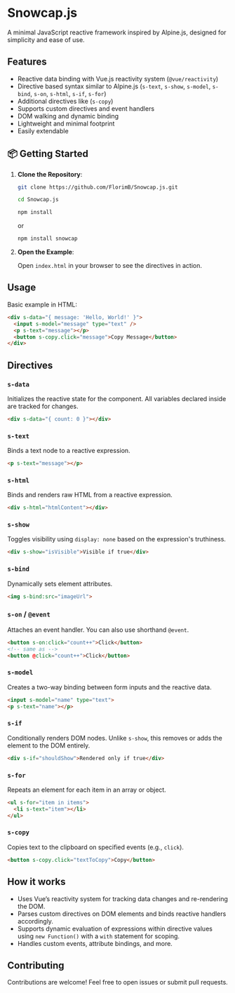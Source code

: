 # Snowcap.js

A minimal JavaScript reactive framework inspired by Alpine.js, designed for simplicity and ease of use.

## Features

- Reactive data binding with Vue.js reactivity system (`@vue/reactivity`)
- Directive based syntax similar to Alpine.js (`s-text`, `s-show`, `s-model`, `s-bind`, `s-on`, `s-html`, `s-if`, `s-for`)
- Additional directives like (`s-copy`)
- Supports custom directives and event handlers
- DOM walking and dynamic binding
- Lightweight and minimal footprint
- Easily extendable

## 📦 Getting Started

1. **Clone the Repository**:

   ```bash
   git clone https://github.com/FlorimB/Snowcap.js.git
   ```

   ```bash
   cd Snowcap.js
   ```

   ```bash
   npm install
   ```

   or

   ```bash
   npm install snowcap
   ```

3. **Open the Example**:

   Open `index.html` in your browser to see the directives in action.

## Usage

Basic example in HTML:

```html
<div s-data="{ message: 'Hello, World!' }">
  <input s-model="message" type="text" />
  <p s-text="message"></p>
  <button s-copy.click="message">Copy Message</button>
</div>
```

## Directives

### `s-data`
Initializes the reactive state for the component. All variables declared inside are tracked for changes.

```html
<div s-data="{ count: 0 }"></div>
```

### `s-text`
Binds a text node to a reactive expression.

```html
<p s-text="message"></p>
```

### `s-html`
Binds and renders raw HTML from a reactive expression.

```html
<div s-html="htmlContent"></div>
```

### `s-show`
Toggles visibility using `display: none` based on the expression's truthiness.

```html
<div s-show="isVisible">Visible if true</div>
```

### `s-bind`
Dynamically sets element attributes.

```html
<img s-bind:src="imageUrl">
```

### `s-on` / `@event`
Attaches an event handler. You can also use shorthand `@event`.

```html
<button s-on:click="count++">Click</button>
<!-- same as -->
<button @click="count++">Click</button>
```

### `s-model`
Creates a two-way binding between form inputs and the reactive data.

```html
<input s-model="name" type="text">
<p s-text="name"></p>
```

### `s-if`
Conditionally renders DOM nodes. Unlike `s-show`, this removes or adds the element to the DOM entirely.

```html
<div s-if="shouldShow">Rendered only if true</div>
```

### `s-for`
Repeats an element for each item in an array or object.

```html
<ul s-for="item in items">
  <li s-text="item"></li>
</ul>
```

### `s-copy`
Copies text to the clipboard on specified events (e.g., `click`).

```html
<button s-copy.click="textToCopy">Copy</button>
```

## How it works

- Uses Vue’s reactivity system for tracking data changes and re-rendering the DOM.
- Parses custom directives on DOM elements and binds reactive handlers accordingly.
- Supports dynamic evaluation of expressions within directive values using `new Function()` with a `with` statement for scoping.
- Handles custom events, attribute bindings, and more.

## Contributing

Contributions are welcome! Feel free to open issues or submit pull requests.

